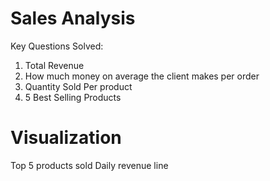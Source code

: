 # Sales Analysis 

Key Questions Solved:
1. Total Revenue
2. How much money on average the client makes per order
3. Quantity Sold Per product
4. 5 Best Selling Products

# Visualization
Top 5 products sold
Daily revenue line
